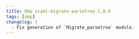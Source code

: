 ```yaml
---
title: Omp ocaml-migrate-parsetree-1.0.6
tags: [omp]
changelog: |
  - Fix generation of `Migrate_parsetree` module.
---
```


